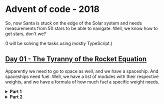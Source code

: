 # Advent of code - 2018
So, now Santa is stuck on the edge of the Solar system and needs measurements from 50 stars to be able to navigate. Well, we know how to get stars, don't we?

(I will be solving the tasks using mostly TypeScript.)

## [Day 01 - The Tyranny of the Rocket Equation](http://adventofcode.com/2019/day/1)
Apparently we need to go to space as well, and we have a spaceship. And spaceships need fuel. Well, we have a list of modules with their respective weights, and we have a formula of how much fuel a specific weight needs.

<details>
    <summary><b>Part 1</b></summary>
    <p>
        
In the first part the task is to simply determine the fuel needed for all the modules. Since I already have a helper sum extension on the array, that's a simple one-liner. (Yes, I do know that there are languages whose standard library has a sum method. No need to remind me.)
    </p>
</details>

<details>
    <summary><b>Part 2</b></summary>
    <p>
       
In the second part we get to the reality that fuel has weight as well, so we need fuel to lift the fuel, and than we need fuel for the fuel that lifts the actual fuel and so on. Basically we need to implement a poor-man's integration for the fuel, by repeating the formula from part 1 over and over again. 
    </p>
</details>
